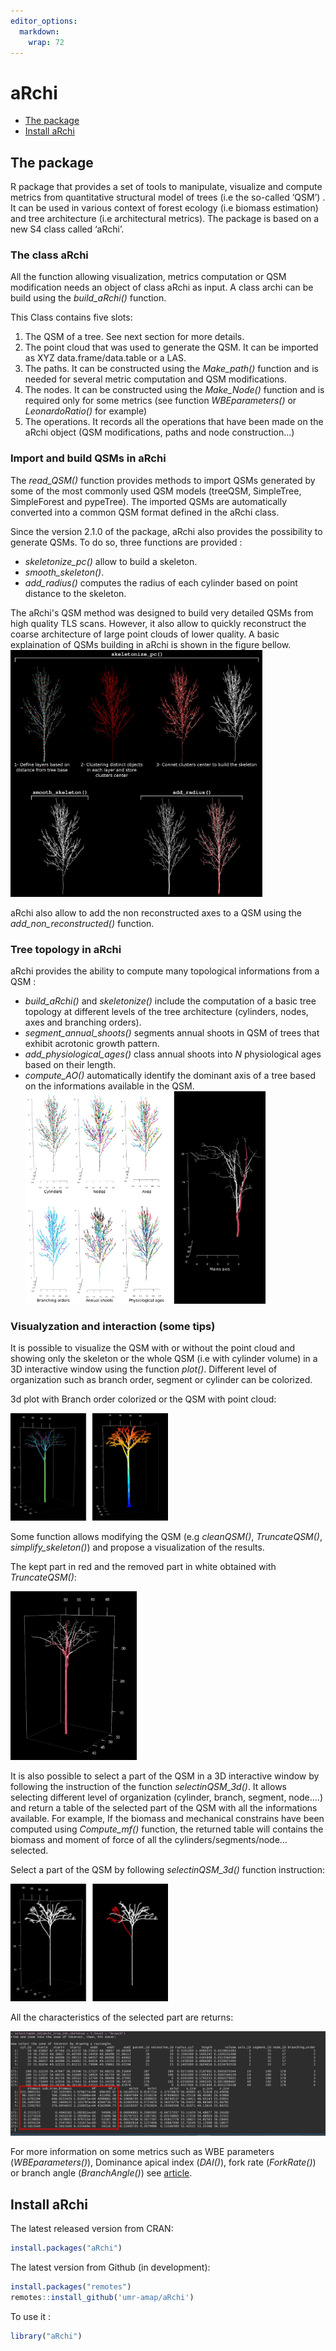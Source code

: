 ```yaml
---
editor_options: 
  markdown: 
    wrap: 72
---
```


# aRchi

-   [The package](#the-package)
-   [Install aRchi](#install-archi)

## The package

R package that provides a set of tools to manipulate, visualize and
compute metrics from quantitative structural model of trees (i.e the
so-called ‘QSM’) . It can be used in various context of forest ecology
(i.e biomass estimation) and tree architecture (i.e architectural
metrics). The package is based on a new S4 class called ‘aRchi’.

### The class aRchi

All the function allowing visualization, metrics computation or QSM
modification needs an object of class aRchi as input. A class archi can
be build using the *build_aRchi()* function.

This Class contains five slots:

1.  The QSM of a tree. See next section for more details.
2.  The point cloud that was used to generate the QSM. It can be
    imported as XYZ data.frame/data.table or a LAS.
3.  The paths. It can be constructed using the *Make_path()* function
    and is needed for several metric computation and QSM modifications.
4.  The nodes. It can be constructed using the *Make_Node()* function
    and is required only for some metrics (see function
    *WBEparameters()* or *LeonardoRatio()* for example)
5.  The operations. It records all the operations that have been made on
    the aRchi object (QSM modifications, paths and node construction…)

### Import and build QSMs in aRchi

The *read_QSM()* function provides methods to import QSMs generated by
some of the most commonly used QSM models (treeQSM, SimpleTree,
SimpleForest and pypeTree). The imported QSMs are automatically
converted into a common QSM format defined in the aRchi class.

Since the version 2.1.0 of the package, aRchi also provides the
possibility to generate QSMs. To do so, three functions are provided :

-   *skeletonize_pc()* allow to build a skeleton.
-   *smooth_skeleton()*.
-   *add_radius()* computes the radius of each cylinder based on point
    distance to the skeleton.

The aRchi's QSM method was designed to build very detailed QSMs from
high quality TLS scans. However, it also allow to quickly reconstruct
the coarse architecture of large point clouds of lower quality. A basic
explaination of QSMs building in aRchi is shown in the figure bellow.
<img src="figure_QSM.png" width="80%"/>

aRchi also allow to add the non reconstructed axes to a QSM using the
*add_non_reconstructed()* function.

### Tree topology in aRchi

aRchi provides the ability to compute many topological informations from
a QSM :

-   *build_aRchi()* and *skeletonize()* include the computation of a
    basic tree topology at different levels of the tree architecture
    (cylinders, nodes, axes and branching orders).
-   *segment_annual_shoots()* segments annual shoots in QSM of trees
    that exhibit acrotonic growth pattern.
-   *add_physiological_ages()* class annual shoots into *N*
    physiological ages based on their length.
-   *compute_AO()* automatically identify the dominant axis of a tree
    based on the informations available in the QSM.
    <img src="topology.png" width="80%"/>

### Visualyzation and interaction (some tips)

It is possible to visualize the QSM with or without the point cloud and
showing only the skeleton or the whole QSM (i.e with cylinder volume) in
a 3D interactive window using the function *plot()*. Different level of
organization such as branch order, segment or cylinder can be colorized.

3d plot with Branch order colorized or the QSM with point cloud:

<img src="141_plot_branch_order_pc.JPG" width="50%"/>

Some function allows modifying the QSM (e.g *cleanQSM()*,
*TruncateQSM()*, *simplify_skeleton()*) and propose a visualization of
the results.

The kept part in red and the removed part in white obtained with
*TruncateQSM()*:

<img src="141_truncate_QSM.JPG" width="40%"/>

It is also possible to select a part of the QSM in a 3D interactive
window by following the instruction of the function *selectinQSM_3d()*.
It allows selecting different level of organization (cylinder, branch,
segment, node….) and return a table of the selected part of the QSM with
all the informations available. For example, If the biomass and
mechanical constrains have been computed using *Compute_mf()* function,
the returned table will contains the biomass and moment of force of all
the cylinders/segments/node… selected.

Select a part of the QSM by following *selectinQSM_3d()* function
instruction:

<img src="selectin3d.jpg" width="50%"/>

All the characteristics of the selected part are returns:

<img src="select_in3d_3.JPG" width="100%"/>

For more information on some metrics such as WBE parameters
(*WBEparameters()*), Dominance apical index (*DAI()*), fork rate
(*ForkRate()*) or branch angle (*BranchAngle()*) see
[article](https://doi.org/10.1111/1365-2435.13678).

## Install aRchi

The latest released version from CRAN:

``` r
install.packages("aRchi")
```

The latest version from Github (in development):

``` r
install.packages("remotes")
remotes::install_github('umr-amap/aRchi')
```

To use it :

``` r
library("aRchi")
```
